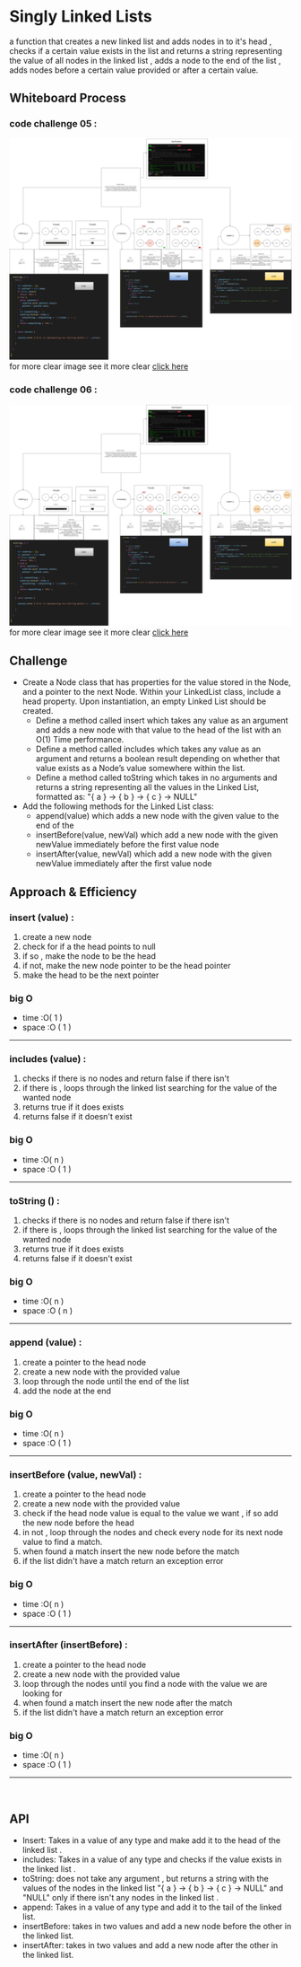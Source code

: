 # Singly Linked Lists
a function that creates a new linked list and adds nodes in to it's head , checks if a certain value exists in the list and returns a string representing the value of all nodes in the linked list , adds a node to the end of the list , adds nodes before a certain value provided or after a certain value.

## Whiteboard Process
### code challenge 05 : 
![white board](https://github.com/tamaraalbilleh/data-structures-and-algorithms/blob/main/javascript-401d9/challenges/assets/cc5.png?raw=true)
for more clear image see it more clear [click here](https://app.diagrams.net/#G1rxloby7oJBVvXKpCinqj0bd7bUrqTpIb)
### code challenge 06 :
![white board](https://github.com/tamaraalbilleh/data-structures-and-algorithms/blob/main/javascript-401d9/challenges/assets/cc5.png?raw=true)
for more clear image see it more clear [click here](https://app.diagrams.net/#G1rxloby7oJBVvXKpCinqj0bd7bUrqTpIb)


## Challenge
* Create a Node class that has properties for the value stored in the Node, and a pointer to the next Node.
Within your LinkedList class, include a head property. Upon instantiation, an empty Linked List should be created.
    * Define a method called insert which takes any value as an argument and adds a new node with that value to the head of the list with an O(1) Time performance.
    * Define a method called includes which takes any value as an argument and returns a boolean result depending on whether that value exists as a Node’s value somewhere within the list.
    * Define a method called toString which takes in no arguments and returns a string representing all the values in the Linked List, formatted as:
"{ a } -> { b } -> { c } -> NULL"
* Add the following methods for the Linked List class:
    * append(value) which adds a new node with the given value to the end of the
    * insertBefore(value, newVal) which add a new node with the given newValue immediately before the first value node
    * insertAfter(value, newVal) which add a new node with the given newValue immediately after the first value node

## Approach & Efficiency

### insert (value) :
1. create a new node
2.  check for if a the head points to null 
3. if so , make the node to be the head
4. if not, make the new node pointer to be the head pointer 
5. make the head to be the next pointer 
### big O
* time  :O( 1 )
* space :O ( 1 )
***
###  includes (value) :
1. checks if there is no nodes and return false if there isn't
2.  if there is , loops through the linked list searching for the value of the wanted node 
3. returns true if it does exists 
4. returns false if it doesn't exist
### big O
* time  :O( n )
* space :O ( 1 )
***
### toString () :
1. checks if there is no nodes and return false if there isn't
2.  if there is , loops through the linked list searching for the value of the wanted node 
3. returns true if it does exists 
4. returns false if it doesn't exist
### big O
* time  :O( n )
* space :O ( n )
***
### append (value) :
1. create a pointer to the head node
2. create a new node with the provided value
3. loop through the node until the end of the list 
4. add the node at the end 
### big O
* time  :O( n )
* space :O ( 1 )
***
### insertBefore (value, newVal) :
1. create a pointer to the head node
2. create a new node with the provided value
3. check if the head node value is equal to the value we want , if so add the new node before the head
4. in not , loop through the nodes and check every node for its next node value to find a match.
5. when found a match insert the new node before the match
6. if the list didn't have a match return an exception error
### big O
* time  :O( n )
* space :O ( 1 )
***
### insertAfter (insertBefore) :
1. create a pointer to the head node
2. create a new node with the provided value
3. loop through the nodes until you find a node with the value we are looking for
4. when found a match insert the new node after the match
6. if the list didn't have a match return an exception error
### big O
* time  :O( n )
* space :O ( 1 )
***
<br>

## API
* Insert: Takes in a value of any type and make add it to the head of the linked list .
* includes: Takes in a value of any type and checks if the value exists in the linked list .
* toString: does not take any argument , but returns a string with the values of the nodes in the linked list "{ a } -> { b } -> { c } -> NULL" and "NULL" only if there isn't any nodes in the linked list .
* append: Takes in a value of any type and add it to the tail of the linked list.
* insertBefore: takes in two values and add a new node before the other in the linked list.
* insertAfter: takes in two values and add a new node after the other in the linked list.
